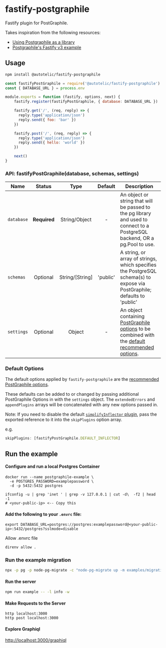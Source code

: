 # fastify-postgraphile

Fastify plugin for PostGraphile.

Takes inspiration from the following resources:
- [Using Postgraphile as a library](https://www.graphile.org/postgraphile/usage-library)
- [Postgraphile's Fastify v3 example](https://github.com/graphile/postgraphile/blob/v4/examples/servers/fastify3/rum-and-raisin.ts)

## Usage

```sh
npm install @autotelic/fastify-postgraphile
```

```js
const fastifyPostGraphile = require('@autotelic/fastify-postgraphile')
const { DATABASE_URL } = process.env

module.exports = function (fastify, options, next) {
    fastify.register(fastifyPostGraphile, { database: DATABASE_URL })

    fastify.get('/', (req, reply) => {
      reply.type('application/json')
      reply.send({ foo: 'bar' })
    })

    fastify.post('/', (req, reply) => {
      reply.type('application/json')
      reply.send({ hello: 'world' })
    })

    next()
}
```

### API: fastifyPostGraphile(database, schemas, settings)

| Name | Status | Type | Default | Description |
| ------- | :---: | :---: | :---: | --- |
| `database` | **Required** | String/Object | - | An object or string that will be passed to the pg library and used to connect to a PostgreSQL backend, OR a pg.Pool to use. |
| `schemas` | Optional | String/[String] | 'public' | A string, or array of strings, which specifies the PostgreSQL schema(s) to expose via PostGraphile; defaults to 'public' |
| `settings` | Optional | Object | - | An object containing [PostGraphile options][options-reference] to be combined with the [default recommended options][Recommended-Options]. |

### Default Options

The default options applied by `fastify-postgraphile` are the [recommended PostGraphile options][Recommended-Options].

These defaults can be added to or changed by passing additional PostGraphile Options in with the `settings` object. The `extendedErrors` and `appendPlugins` arrays will be concatenated with any new options passed in.

Note: If you need to disable the default [`simplifyInflector` plugin][pg-simplify-inflector], pass the exported reference to it into the `skipPlugins` option array. 

e.g.
```js
skipPlugins: [fastifyPostGraphile.DEFAULT_INFLECTOR]
```

## Run the example

#### Configure and run a local Postgres Container
```
docker run --name postgraphile-example \
  -e POSTGRES_PASSWORD=examplepassword \
  -d -p 5432:5432 postgres
```
```
ifconfig -u | grep 'inet ' | grep -v 127.0.0.1 | cut -d\  -f2 | head -1
# <your-public-ip> <-- Copy this
```
#### Add the following to your `.envrc` file:
`export DATABASE_URL=postgres://postgres:examplepassword@<your-public-ip>:5432/postgres?sslmode=disable`

Allow .envrc file
```sh
direnv allow .
```
### Run the example migration
```sh
npx -p pg -p node-pg-migrate -c "node-pg-migrate up -m examples/migrations"
```

#### Run the server
```sh
npm run example -- -l info -w
```

#### Make Requests to the Server
```
http localhost:3000
http post localhost:3000
```

#### Explore Graphiql

[http://localhost:3000/graphiql](http://localhost:3000/graphiql)

[Recommended-Options]: https://www.graphile.org/postgraphile/usage-library/#recommended-options
[options-reference]: https://www.graphile.org/postgraphile/usage-library/#api-postgraphilepgconfig-schemaname-options
[pg-simplify-inflector]: https://www.npmjs.com/package/@graphile-contrib/pg-simplify-inflector